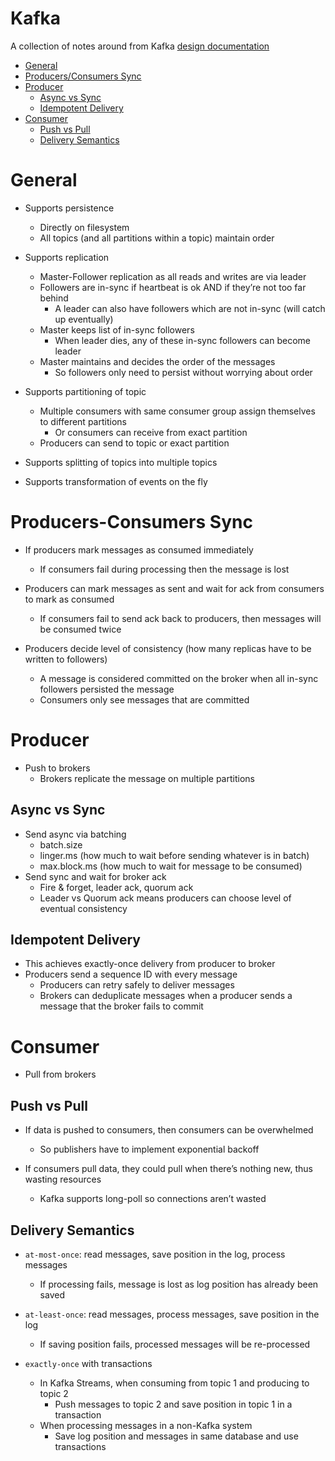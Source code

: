 # Kafka

A collection of notes around from Kafka [design documentation](https://kafka.apache.org/documentation/#design)

- [General](#general)
- [Producers/Consumers Sync](#producers-consumers-sync)
- [Producer](#producer)
  - [Async vs Sync](#async-vs-sync)
  - [Idempotent Delivery](#idempotent-delivery)
- [Consumer](#consumer)
  - [Push vs Pull](#push-vs-pull)
  - [Delivery Semantics](#delivery-semantics)

# General

- Supports persistence
    - Directly on filesystem
    - All topics (and all partitions within a topic) maintain order


- Supports replication
    - Master-Follower replication as all reads and writes are via leader
    - Followers are in-sync if heartbeat is ok AND if they’re not too far behind
        - A leader can also have followers which are not in-sync (will catch up eventually)
    - Master keeps list of in-sync followers
        - When leader dies, any of these in-sync followers can become leader
    - Master maintains and decides the order of the messages
        - So followers only need to persist without worrying about order


- Supports partitioning of topic
    - Multiple consumers with same consumer group assign themselves to different partitions
        - Or consumers can receive from exact partition
    - Producers can send to topic or exact partition


- Supports splitting of topics into multiple topics
- Supports transformation of events on the fly



# Producers-Consumers Sync

- If producers mark messages as consumed immediately
    - If consumers fail during processing then the message is lost
- Producers can mark messages as sent and wait for ack from consumers to mark as consumed
    - If consumers fail to send ack back to producers, then messages will be consumed twice


- Producers decide level of consistency (how many replicas have to be written to followers)
    - A message is considered committed on the broker when all in-sync followers persisted the message
    - Consumers only see messages that are committed


# Producer

- Push to brokers
    - Brokers replicate the message on multiple partitions

## Async vs Sync

- Send async via batching
    - batch.size
    - linger.ms (how much to wait before sending whatever is in batch)
    - max.block.ms (how much to wait for message to be consumed)
- Send sync and wait for broker ack
    - Fire & forget, leader ack, quorum ack
    - Leader vs Quorum ack means producers can choose level of eventual consistency

## Idempotent Delivery

- This achieves exactly-once delivery from producer to broker
- Producers send a sequence ID with every message
    - Producers can retry safely to deliver messages
    - Brokers can deduplicate messages when a producer sends a message that the broker fails to commit



# Consumer

- Pull from brokers

## Push vs Pull

- If data is pushed to consumers, then consumers can be overwhelmed
    - So publishers have to implement exponential backoff


- If consumers pull data, they could pull when there’s nothing new, thus wasting resources
    - Kafka supports long-poll so connections aren’t wasted

## Delivery Semantics

- `at-most-once`: read messages, save position in the log, process messages
    - If processing fails, message is lost as log position has already been saved


- `at-least-once`: read messages, process messages, save position in the log
    - If saving position fails, processed messages will be re-processed


- `exactly-once` with transactions
    - In Kafka Streams, when consuming from topic 1 and producing to topic 2
        - Push messages to topic 2 and save position in topic 1 in a transaction
    - When processing messages in a non-Kafka system
        - Save log position and messages in same database and use transactions